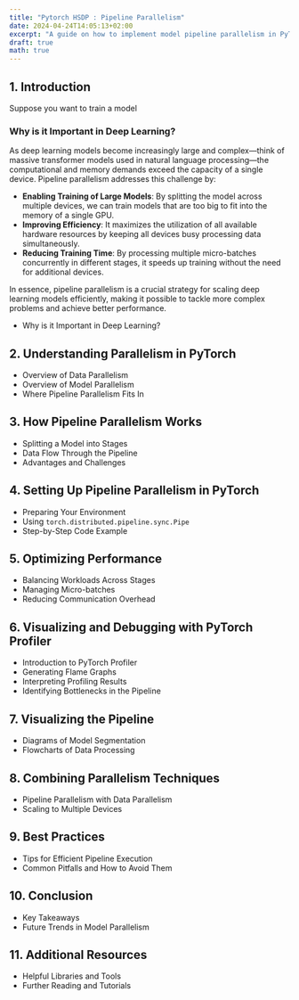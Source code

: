 ```yaml
---
title: "Pytorch HSDP : Pipeline Parallelism"
date: 2024-04-24T14:05:13+02:00
excerpt: "A guide on how to implement model pipeline parallelism in PyTorch 2.5+."
draft: true
math: true
---
```


## 1. Introduction

Suppose you want to train a model 

### Why is it Important in Deep Learning?

As deep learning models become increasingly large and complex—think of massive transformer models used in natural language processing—the computational and memory demands exceed the capacity of a single device. Pipeline parallelism addresses this challenge by:

- **Enabling Training of Large Models**: By splitting the model across multiple devices, we can train models that are too big to fit into the memory of a single GPU.
- **Improving Efficiency**: It maximizes the utilization of all available hardware resources by keeping all devices busy processing data simultaneously.
- **Reducing Training Time**: By processing multiple micro-batches concurrently in different stages, it speeds up training without the need for additional devices.

In essence, pipeline parallelism is a crucial strategy for scaling deep learning models efficiently, making it possible to tackle more complex problems and achieve better performance.
- Why is it Important in Deep Learning?

## 2. Understanding Parallelism in PyTorch
- Overview of Data Parallelism
- Overview of Model Parallelism
- Where Pipeline Parallelism Fits In

## 3. How Pipeline Parallelism Works
- Splitting a Model into Stages
- Data Flow Through the Pipeline
- Advantages and Challenges

## 4. Setting Up Pipeline Parallelism in PyTorch
- Preparing Your Environment
- Using `torch.distributed.pipeline.sync.Pipe`
- Step-by-Step Code Example

## 5. Optimizing Performance
- Balancing Workloads Across Stages
- Managing Micro-batches
- Reducing Communication Overhead

## 6. Visualizing and Debugging with PyTorch Profiler
- Introduction to PyTorch Profiler
- Generating Flame Graphs
- Interpreting Profiling Results
- Identifying Bottlenecks in the Pipeline

## 7. Visualizing the Pipeline
- Diagrams of Model Segmentation
- Flowcharts of Data Processing

## 8. Combining Parallelism Techniques
- Pipeline Parallelism with Data Parallelism
- Scaling to Multiple Devices

## 9. Best Practices
- Tips for Efficient Pipeline Execution
- Common Pitfalls and How to Avoid Them

## 10. Conclusion
- Key Takeaways
- Future Trends in Model Parallelism

## 11. Additional Resources
- Helpful Libraries and Tools
- Further Reading and Tutorials